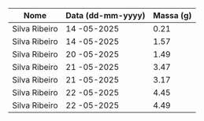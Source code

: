 | Nome          | Data (dd-mm-yyyy) | Massa (g) |
|---------------|-------------------|-----------|
| Silva Ribeiro | 14 -05-2025       | 0.21      |
| Silva Ribeiro | 14 -05-2025       | 1.57      |
| Silva Ribeiro | 20 -05-2025       | 1.49      |
| Silva Ribeiro | 21 -05-2025       | 3.47      |
| Silva Ribeiro | 21 -05-2025       | 3.17      |
| Silva Ribeiro | 22 -05-2025       | 4.45      |
| Silva Ribeiro | 22 -05-2025       | 4.49      |
